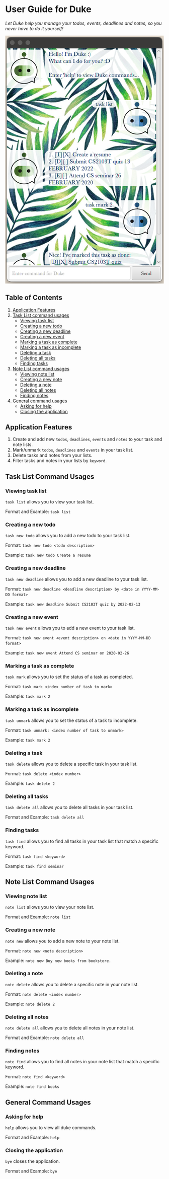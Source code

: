 # User Guide for Duke

*Let Duke help you manage your todos, events, deadlines and notes, so 
you never have to do it yourself!*

![Duke Image](../docs/Ui.png)

## Table of Contents
1. [Application Features](#application-features)
2. [Task List command usages](#task-list-command-usages)
   - [Viewing task list](#viewing-task-list)
   - [Creating a new todo](#creating-a-new-todo)
   - [Creating a new deadline](#creating-a-new-deadline)
   - [Creating a new event](#creating-a-new-event)
   - [Marking a task as complete](#marking-a-task-as-complete)
   - [Marking a task as incomplete](#marking-a-task-as-incomplete)
   - [Deleting a task](#deleting-a-task)
   - [Deleting all tasks](#deleting-all-tasks)
   - [Finding tasks](#finding-tasks)
3. [Note List command usages](#note-list-command-usages)
   - [Viewing note list](#viewing-note-list)
   - [Creating a new note](#creating-a-new-note)
   - [Deleting a note](#deleting-a-note)
   - [Deleting all notes](#deleting-all-notes)
   - [Finding notes](#finding-notes)
4. [General command usages](#general-command-usages)
   - [Asking for help](#asking-for-help)
   - [Closing the application](#closing-the-application)

## Application Features
1. Create and add new `todos`, `deadlines`, `events` and `notes` to your task and note lists.
2. Mark/unmark `todos`, `deadlines` and `events` in your task list.
3. Delete tasks and notes from your lists.
4. Filter tasks and notes in your lists by `keyword`.

## Task List Command Usages

### Viewing task list

`task list` allows you to view your task list.

Format and Example:
`task list`

### Creating a new todo

`task new todo` allows you to add a new todo to your task list.

Format:
`task new todo <todo description>`

Example:
`task new todo Create a resume`

### Creating a new deadline

`task new deadline` allows you to add a new deadline to your task list.

Format:
`task new deadline <deadline description> by <date in YYYY-MM-DD format>`

Example:
`task new deadline Submit CS2103T quiz by 2022-02-13`

### Creating a new event

`task new event` allows you to add a new event to your task list.

Format:
`task new event <event description> on <date in YYYY-MM-DD format>`

Example:
`task new event Attend CS seminar on 2020-02-26`

### Marking a task as complete

`task mark` allows you to set the status of a task as completed.

Format:
`task mark <index number of task to mark>`

Example:
`task mark 2`

### Marking a task as incomplete

`task unmark` allows you to set the status of a task to incomplete.

Format:
`task unmark: <index number of task to unmark>`

Example:
`task mark 2`

### Deleting a task

`task delete` allows you to delete a specific task in your task list.

Format:
`task delete <index number>`

Example:
`task delete 2`

### Deleting all tasks

`task delete all` allows you to delete all tasks in your task list.

Format and Example:
`task delete all`

### Finding tasks

`task find` allows you to find all tasks in your task list that match a specific keyword.

Format:
`task find <keyword>`

Example:
`task find seminar`

## Note List Command Usages

### Viewing note list

`note list` allows you to view your note list.

Format and Example:
`note list`

### Creating a new note

`note new` allows you to add a new note to your note list.

Format:
`note new <note description>`

Example:
`note new Buy new books from bookstore.`

### Deleting a note

`note delete` allows you to delete a specific note in your note list.

Format:
`note delete <index number>`

Example:
`note delete 2`

### Deleting all notes

`note delete all` allows you to delete all notes in your note list.

Format and Example:
`note delete all`

### Finding notes

`note find` allows you to find all notes in your note list that match a specific keyword.

Format:
`note find <keyword>`

Example:
`note find books`

## General Command Usages

### Asking for help

`help` allows you to view all duke commands.

Format and Example: 
`help`

### Closing the application

`bye` closes the application.

Format and Example:
`bye`